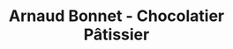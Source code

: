 ---
title: "Arnaud Bonnet - Chocolatier Pâtissier"
url: /challes-les-eaux/arnaud-bonnet-chocolatier-patissier/
shop: pâtisserie
---
